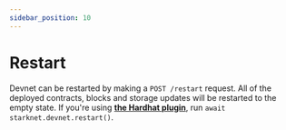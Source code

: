 ```yaml
---
sidebar_position: 10
---
```


# Restart

Devnet can be restarted by making a `POST /restart` request. All of the deployed contracts, blocks and storage updates will be restarted to the empty state. If you're using [**the Hardhat plugin**](https://github.com/Shard-Labs/starknet-hardhat-plugin#restart), run `await starknet.devnet.restart()`.
